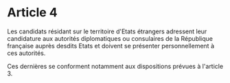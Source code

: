 # Article 4

Les candidats résidant sur le territoire d'Etats étrangers adressent leur candidature aux autorités diplomatiques ou consulaires de la République française auprès desdits Etats et doivent se présenter personnellement à ces autorités.

Ces dernières se conforment notamment aux dispositions prévues à l'article 3.
